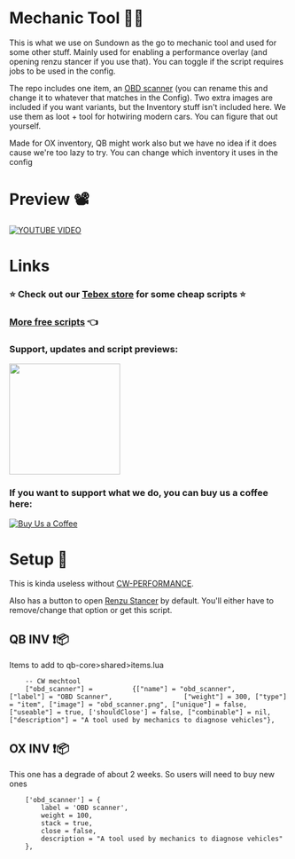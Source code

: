 # Mechanic Tool 🤳🔧

This is what we use on Sundown as the go to mechanic tool and used for some other stuff. Mainly used for enabling a performance overlay (and opening renzu stancer if you use that). You can toggle if the script requires jobs to be used in the config.

The repo includes one item, an [OBD scanner](https://rollr.io/blog/what-obd-scanner-why-you-need-one/#:~:text=Auto%20mechanics%20are%20able%20to,or%20change%20in%20oxygen%20levels) (you can rename this and change it to whatever that matches in the Config). Two extra images are included if you want variants, but the Inventory stuff isn't included here. We use them as loot + tool for hotwiring modern cars. You can figure that out yourself. 

Made for OX inventory, QB might work also but we have no idea if it does cause we're too lazy to try. You can change which inventory it uses in the config

# Preview 📽
[![YOUTUBE VIDEO](http://img.youtube.com/vi/H5hmJkF5dtI/0.jpg)](https://youtu.be/H5hmJkF5dtI)

# Links
### ⭐ Check out our [Tebex store](https://cw-scripts.tebex.io/category/2523396) for some cheap scripts ⭐


### [More free scripts](https://github.com/stars/Coffeelot/lists/cw-scripts)  👈

### Support, updates and script previews:

<a href="https://discord.gg/FJY4mtjaKr"> <img src="https://media.discordapp.net/attachments/1202695794537537568/1285652389080334337/discord.png?ex=66eb0c97&is=66e9bb17&hm=b1b2c17715f169f57cf646bb9785b0bf833b2e4037ef47609100ec8e902371df&=&format=webp" width="200"></a>


### If you want to support what we do, you can buy us a coffee here:

[![Buy Us a Coffee](https://www.buymeacoffee.com/assets/img/guidelines/download-assets-sm-2.svg)](https://www.buymeacoffee.com/cwscriptbois )

# Setup 🔧

This is kinda useless without [CW-PERFORMANCE](https://github.com/Coffeelot/cw-performance).

Also has a button to open [Renzu Stancer](https://github.com/renzuzu/renzu_stancer) by default. You'll either have to remove/change that option or get this script.

## QB INV ❗📦
Items to add to qb-core>shared>items.lua 
```
	-- CW mechtool
	["obd_scanner"] =          {["name"] = "obd_scanner",         ["label"] = "OBD Scanner",                  ["weight"] = 300, ["type"] = "item", ["image"] = "obd_scanner.png", ["unique"] = false, ["useable"] = true, ['shouldClose'] = false, ["combinable"] = nil, ["description"] = "A tool used by mechanics to diagnose vehicles"},
```

## OX INV ❗📦
This one has a degrade of about 2 weeks. So users will need to buy new ones

```
	['obd_scanner'] = {
		label = 'OBD scanner',
		weight = 100,
		stack = true,
		close = false,
		description = "A tool used by mechanics to diagnose vehicles"
	},
```
